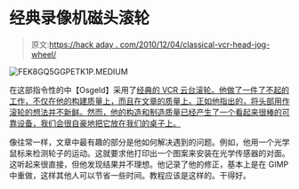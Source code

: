 # 经典录像机磁头滚轮

> 原文:[https://hack aday . com/2010/12/04/classical-vcr-head-jog-wheel/](https://hackaday.com/2010/12/04/classical-vcr-head-jog-wheel/)

![](../Images/5e5889d4ca1e58082bd148d753eb94ef.png "FEK8GQ5GGPETK1P.MEDIUM")

在这部指令性的中【Osgeld】采用了[经典的 VCR 云台滚轮。他做了一件了不起的工作，不仅在他的构建质量上，而且在文章的质量上。正如他指出的，将头部用作滚轮的想法并不新鲜。然而，他的构造和制造质量已经产生了一个看起来很棒的可靠设备，我们会很自豪地把它放在我们的桌子上。](http://www.instructables.com/id/Spinner-Jog-Wheel-Inside-of-a-VCR-Head/)

像往常一样，文章中最有趣的部分是他如何解决遇到的问题。例如，他用一个光学鼠标来检测轮子的运动。这就要求他打印出一个图案来安装在光学传感器的对面。这听起来很直接，但他发现结果并不理想。他记录了他的修正，基本上是在 GIMP 中重做，这样其他人可以节省一些时间。教程应该是这样的。干得好。